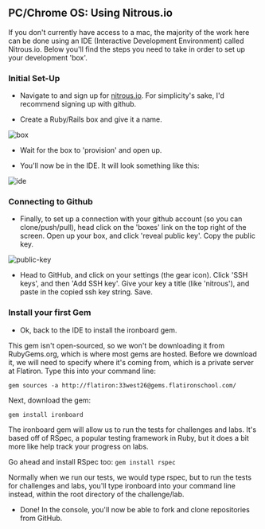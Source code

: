 ## PC/Chrome OS: Using Nitrous.io

If you don't currently have access to a mac, the majority of the work here can be done using an IDE (Interactive Development Environment) called Nitrous.io. Below you'll find the steps you need to take in order to set up your development 'box'.

### Initial Set-Up
+ Navigate to and sign up for [nitrous.io](https://www.nitrous.io/). For simplicity's sake, I'd recommend signing up with github.

+ Create a Ruby/Rails box and give it a name.

![box](https://s3.amazonaws.com/after-school-assets/nitrous-box.png)

+ Wait for the box to 'provision' and open up.

+ You'll now be in the IDE. It will look something like this:

![ide](https://s3.amazonaws.com/after-school-assets/nitrous-ide.png)

### Connecting to Github
+ Finally, to set up a connection with your github account (so you can clone/push/pull), head click on the 'boxes' link on the top right of the screen. Open up your box, and click 'reveal public key'. Copy the public key.

![public-key](https://s3.amazonaws.com/after-school-assets/copy-public-key.png)

+ Head to GitHub, and click on your settings (the gear icon). Click 'SSH keys', and then 'Add SSH key'. Give your key a title (like 'nitrous'), and paste in the copied ssh key string. Save.

### Install your first Gem

+ Ok, back to the IDE to install the ironboard gem.

This gem isn't open-sourced, so we won't be downloading it from RubyGems.org, which is where most gems are hosted. Before we download it, we will need to specify where it's coming from, which is a private server at Flatiron. Type this into your command line:

`gem sources -a http://flatiron:33west26@gems.flatironschool.com/`

Next, download the gem:

`gem install ironboard`

The ironboard gem will allow us to run the tests for challenges and labs. It's based off of RSpec, a popular testing framework in Ruby, but it does a bit more like help track your progress on labs.

Go ahead and install RSpec too: `gem install rspec`

Normally when we run our tests, we would type rspec, but to run the tests for challenges and labs, you'll type ironboard into your command line instead, within the root directory of the challenge/lab.

+ Done! In the console, you'll now be able to fork and clone repositories from GitHub.

